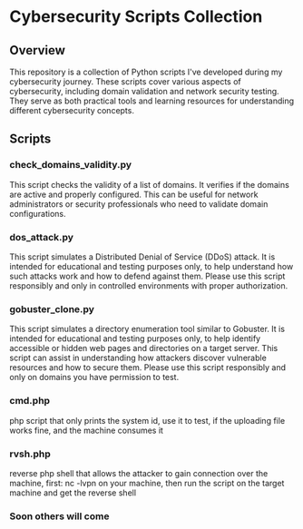 # Cybersecurity Scripts Collection

## Overview
This repository is a collection of Python scripts I've developed during my cybersecurity journey. These scripts cover various aspects of cybersecurity, including domain validation and network security testing. They serve as both practical tools and learning resources for understanding different cybersecurity concepts.

## Scripts

### check_domains_validity.py
This script checks the validity of a list of domains. It verifies if the domains are active and properly configured. This can be useful for network administrators or security professionals who need to validate domain configurations.

### dos_attack.py
This script simulates a Distributed Denial of Service (DDoS) attack. It is intended for educational and testing purposes only, to help understand how such attacks work and how to defend against them. Please use this script responsibly and only in controlled environments with proper authorization.

### gobuster_clone.py
This script simulates a directory enumeration tool similar to Gobuster. It is intended for educational and testing purposes only, to help identify accessible or hidden web pages and directories on a target server. This script can assist in understanding how attackers discover vulnerable resources and how to secure them. Please use this script responsibly and only on domains you have permission to test.

### cmd.php
php script that only prints the system id, use it to test, if the uploading file works fine, and the machine consumes it

### rvsh.php
reverse php shell that allows the attacker to gain connection over the machine, first: nc -lvpn <port> on your machine, then run the script on the target machine and get the reverse shell

### Soon others will come

